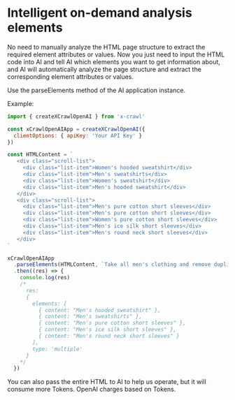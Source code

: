 # Intelligent on-demand analysis elements

No need to manually analyze the HTML page structure to extract the required element attributes or values. Now you just need to input the HTML code into AI and tell AI which elements you want to get information about, and AI will automatically analyze the page structure and extract the corresponding element attributes or values.

Use the parseElements method of the AI application instance.

Example:

```js
import { createXCrawlOpenAI } from 'x-crawl'

const xCrawlOpenAIApp = createXCrawlOpenAI({
  clientOptions: { apiKey: 'Your API Key' }
})

const HTMLContent = `
   <div class="scroll-list">
     <div class="list-item">Women's hooded sweatshirt</div>
     <div class="list-item">Men's sweatshirts</div>
     <div class="list-item">Women's sweatshirt</div>
     <div class="list-item">Men's hooded sweatshirt</div>
   </div>
   <div class="scroll-list">
     <div class="list-item">Men's pure cotton short sleeves</div>
     <div class="list-item">Men's pure cotton short sleeves</div>
     <div class="list-item">Women's pure cotton short sleeves</div>
     <div class="list-item">Men's ice silk short sleeves</div>
     <div class="list-item">Men's round neck short sleeves</div>
   </div>
`

xCrawlOpenAIApp
  .parseElements(HTMLContent, `Take all men's clothing and remove duplicates`)
  .then((res) => {
    console.log(res)
    /*
      res:
      {
        elements: [
          { content: "Men's hooded sweatshirt" },
          { content: "Men's sweatshirts" },
          { content: "Men's pure cotton short sleeves" },
          { content: "Men's ice silk short sleeves" },
          { content: "Men's round neck short sleeves" }
        ],
        type: 'multiple'
      }
    */
  })
```

You can also pass the entire HTML to AI to help us operate, but it will consume more Tokens. OpenAI charges based on Tokens.
